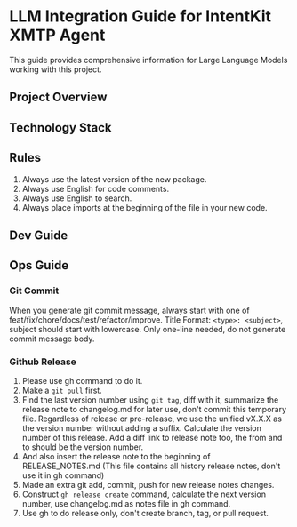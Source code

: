# LLM Integration Guide for IntentKit XMTP Agent

This guide provides comprehensive information for Large Language Models working with this project.

## Project Overview


## Technology Stack


## Rules

1. Always use the latest version of the new package.
2. Always use English for code comments.
3. Always use English to search.
4. Always place imports at the beginning of the file in your new code.


## Dev Guide

## Ops Guide

### Git Commit
When you generate git commit message, always start with one of feat/fix/chore/docs/test/refactor/improve. Title Format: `<type>: <subject>`, subject should start with lowercase. Only one-line needed, do not generate commit message body.

### Github Release
1. Please use gh command to do it.
2. Make a `git pull` first.
3. Find the last version number using `git tag`, diff with it, summarize the release note to changelog.md for later use, don't commit this temporary file. Regardless of release or pre-release, we use the unified vX.X.X as the version number without adding a suffix. Calculate the version number of this release. Add a diff link to release note too, the from and to should be the version number.
4. And also insert the release note to the beginning of RELEASE_NOTES.md (This file contains all history release notes, don't use it in gh command)
5. Made an extra git add, commit, push for new release notes changes.
6. Construct `gh release create` command, calculate the next version number, use changelog.md as notes file in gh command.
7. Use gh to do release only, don't create branch, tag, or pull request.
